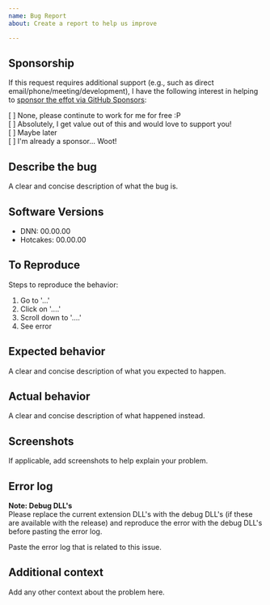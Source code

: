 ```yaml
---
name: Bug Report
about: Create a report to help us improve

---
```


## Sponsorship  
<!--
Open-Source is not free.  We need to eat too. ~wink!~  
-->

If this request requires additional support (e.g., such as direct email/phone/meeting/development), I have the following interest in helping to [sponsor the effot via GitHub Sponsors](https://github.com/sponsors/UpendoVentures):    

[ ] None, please continute to work for me for free :P  
[ ] Absolutely, I get value out of this and would love to support you!  
[ ] Maybe later  
[ ] I'm already a sponsor... Woot!  

## Describe the bug  
A clear and concise description of what the bug is.  

## Software Versions  
- DNN:  00.00.00  
- Hotcakes:  00.00.00  

## To Reproduce  
Steps to reproduce the behavior:  
1. Go to '...'  
2. Click on '....'  
3. Scroll down to '....'  
4. See error  

## Expected behavior  
A clear and concise description of what you expected to happen.  

## Actual behavior  
A clear and concise description of what happened instead.  

## Screenshots  
If applicable, add screenshots to help explain your problem.  

## Error log  
**Note: Debug DLL's**  
Please replace the current extension DLL's with the debug DLL's (if these are available with the release) and reproduce the error with the debug DLL's before pasting the error log.  

Paste the error log that is related to this issue.  

## Additional context
Add any other context about the problem here.  
